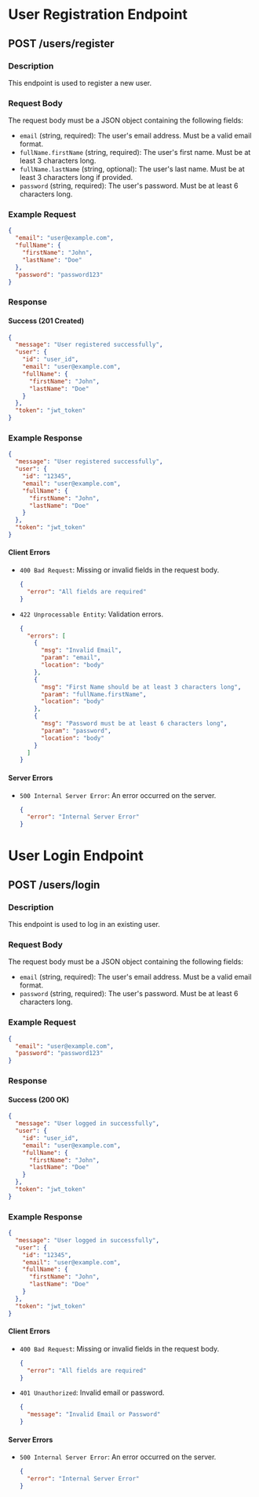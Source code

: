 # User Registration Endpoint

## POST /users/register

### Description
This endpoint is used to register a new user.

### Request Body
The request body must be a JSON object containing the following fields:
- `email` (string, required): The user's email address. Must be a valid email format.
- `fullName.firstName` (string, required): The user's first name. Must be at least 3 characters long.
- `fullName.lastName` (string, optional): The user's last name. Must be at least 3 characters long if provided.
- `password` (string, required): The user's password. Must be at least 6 characters long.

### Example Request
```json
{
  "email": "user@example.com",
  "fullName": {
    "firstName": "John",
    "lastName": "Doe"
  },
  "password": "password123"
}
```

### Response

#### Success (201 Created)
```json
{
  "message": "User registered successfully",
  "user": {
    "id": "user_id",
    "email": "user@example.com",
    "fullName": {
      "firstName": "John",
      "lastName": "Doe"
    }
  },
  "token": "jwt_token"
}
```

### Example Response
```json
{
  "message": "User registered successfully",
  "user": {
    "id": "12345",
    "email": "user@example.com",
    "fullName": {
      "firstName": "John",
      "lastName": "Doe"
    }
  },
  "token": "jwt_token"
}
```

#### Client Errors
- `400 Bad Request`: Missing or invalid fields in the request body.
  ```json
  {
    "error": "All fields are required"
  }
  ```
- `422 Unprocessable Entity`: Validation errors.
  ```json
  {
    "errors": [
      {
        "msg": "Invalid Email",
        "param": "email",
        "location": "body"
      },
      {
        "msg": "First Name should be at least 3 characters long",
        "param": "fullName.firstName",
        "location": "body"
      },
      {
        "msg": "Password must be at least 6 characters long",
        "param": "password",
        "location": "body"
      }
    ]
  }
  ```

#### Server Errors
- `500 Internal Server Error`: An error occurred on the server.
  ```json
  {
    "error": "Internal Server Error"
  }
  ```

# User Login Endpoint

## POST /users/login

### Description
This endpoint is used to log in an existing user.

### Request Body
The request body must be a JSON object containing the following fields:
- `email` (string, required): The user's email address. Must be a valid email format.
- `password` (string, required): The user's password. Must be at least 6 characters long.

### Example Request
```json
{
  "email": "user@example.com",
  "password": "password123"
}
```

### Response

#### Success (200 OK)
```json
{
  "message": "User logged in successfully",
  "user": {
    "id": "user_id",
    "email": "user@example.com",
    "fullName": {
      "firstName": "John",
      "lastName": "Doe"
    }
  },
  "token": "jwt_token"
}
```

### Example Response
```json
{
  "message": "User logged in successfully",
  "user": {
    "id": "12345",
    "email": "user@example.com",
    "fullName": {
      "firstName": "John",
      "lastName": "Doe"
    }
  },
  "token": "jwt_token"
}
```

#### Client Errors
- `400 Bad Request`: Missing or invalid fields in the request body.
  ```json
  {
    "error": "All fields are required"
  }
  ```
- `401 Unauthorized`: Invalid email or password.
  ```json
  {
    "message": "Invalid Email or Password"
  }
  ```

#### Server Errors
- `500 Internal Server Error`: An error occurred on the server.
  ```json
  {
    "error": "Internal Server Error"
  }
  ```
